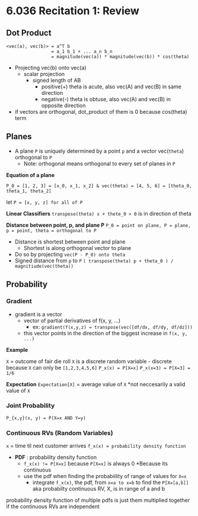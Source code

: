 # 6.036 Recitation 1: Review

## Dot Product
```
<vec(a), vec(b)> = a^T b
                 = a_1 b_1 + ... a_n b_n
                 = magnitude(vec(a)) * magnitude(vec(b)) * cos(theta)
```

- Projecting vec(b) onto vec(a)
    - scalar projection
        - signed length of AB
            - positive(+) theta is acute, also vec(A) and vec(B) in same direction
            - negative(-) theta is obtuse, also vec(A) and vec(B) in opposite direction
- if vectors are orthogonal, dot_product of them is 0 because cos(theta) term

## Planes

- A plane `P` is uniquely determined by a point `p` and a vector vec(`theta`) orthogonal to `P`
    - Note: orthogonal means orthogonal to every set of planes in `P`

__Equation of a plane__

`P_0 = [1, 2, 3] = [x_0, x_1, x_2] & vec(theta) = [4, 5, 6] = [theta_0, theta_1, theta_2]`

let `P = [x, y, z] for all of P`


__Linear Classifiers__
`transpose(theta) x + thete_0 > 0` is in direction of theta

__Distance between point, p, and plane P__
`P_0 = point on plane, P = plane, p = point, theta = orthogonal to P`
- Distance is shortest between point and plane
    - Shortest is along orthogonal vector to plane
- Do so by projecting `vec(P - P_0) onto theta`
- Signed distance from `p` to `P`
    `( transpose(theta) p + theta_0 ) / magnitiude(vec(theta))`

## Probability

### Gradient
- gradient is a vector
    - vector of partial derivatives of f(x, y, ...)
        - ex: `gradient(f(x,y,z) = transpose(vec([df/dx, df/dy, df/dz]))`
    - this vector points in the direction of the biggest increase in `f(x, y, ...)`

__Example__

`X` = outcome of fair die roll
`X` is a discrete random variable
    - discrete because `X` can only be `[1,2,3,4,5,6]`
`P_x(x) = P[X=x]`
`P_x(x=3) = P[X=3] = 1/6`

__Expectation__
`Expectation[X]` = average value of `X` *not neccesarily a valid value of `X`

### Joint Probability
`P_{x,y}(x, y) = P(X=x AND Y=y)`



### Continuous RVs (Random Variables)
`x` = time til next customer arrives
`f_x(x) = probability density function`
- __PDF__ : probability density function
    - `f_x(x) != P[X=x]` because `P[X=x]` is always 0 *Because its continuous
    - use the pdf when finding the probabiility of range of values for `X=x`
        - integrate `f_x(x)`, the pdf, from `x=a to x=b` to find the `P[X=[a,b]]`
            aka probabilty continuous RV, X, is in range of a and b

probability density function of multiple pdfs is just them multiplied together
if the continuous RVs are independent
